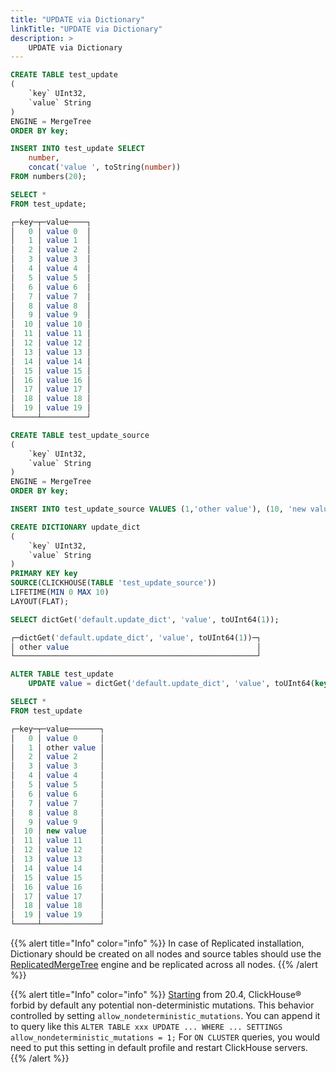 ```yaml
---
title: "UPDATE via Dictionary"
linkTitle: "UPDATE via Dictionary"
description: >
    UPDATE via Dictionary
---
```

```sql
CREATE TABLE test_update
(
    `key` UInt32,
    `value` String
)
ENGINE = MergeTree
ORDER BY key;

INSERT INTO test_update SELECT
    number,
    concat('value ', toString(number))
FROM numbers(20);

SELECT *
FROM test_update;

┌─key─┬─value────┐
│   0 │ value 0  │
│   1 │ value 1  │
│   2 │ value 2  │
│   3 │ value 3  │
│   4 │ value 4  │
│   5 │ value 5  │
│   6 │ value 6  │
│   7 │ value 7  │
│   8 │ value 8  │
│   9 │ value 9  │
│  10 │ value 10 │
│  11 │ value 11 │
│  12 │ value 12 │
│  13 │ value 13 │
│  14 │ value 14 │
│  15 │ value 15 │
│  16 │ value 16 │
│  17 │ value 17 │
│  18 │ value 18 │
│  19 │ value 19 │
└─────┴──────────┘

CREATE TABLE test_update_source
(
    `key` UInt32,
    `value` String
)
ENGINE = MergeTree
ORDER BY key;

INSERT INTO test_update_source VALUES (1,'other value'), (10, 'new value');

CREATE DICTIONARY update_dict
(
    `key` UInt32,
    `value` String
)
PRIMARY KEY key
SOURCE(CLICKHOUSE(TABLE 'test_update_source'))
LIFETIME(MIN 0 MAX 10)
LAYOUT(FLAT);

SELECT dictGet('default.update_dict', 'value', toUInt64(1));

┌─dictGet('default.update_dict', 'value', toUInt64(1))─┐
│ other value                                          │
└──────────────────────────────────────────────────────┘

ALTER TABLE test_update
    UPDATE value = dictGet('default.update_dict', 'value', toUInt64(key)) WHERE dictHas('default.update_dict', toUInt64(key));

SELECT *
FROM test_update

┌─key─┬─value───────┐
│   0 │ value 0     │
│   1 │ other value │
│   2 │ value 2     │
│   3 │ value 3     │
│   4 │ value 4     │
│   5 │ value 5     │
│   6 │ value 6     │
│   7 │ value 7     │
│   8 │ value 8     │
│   9 │ value 9     │
│  10 │ new value   │
│  11 │ value 11    │
│  12 │ value 12    │
│  13 │ value 13    │
│  14 │ value 14    │
│  15 │ value 15    │
│  16 │ value 16    │
│  17 │ value 17    │
│  18 │ value 18    │
│  19 │ value 19    │
└─────┴─────────────┘
```

{{% alert title="Info" color="info" %}}
In case of Replicated installation, Dictionary should be created on all nodes and source tables should use the [ReplicatedMergeTree](../../altinity-kb-setup-and-maintenance/altinity-kb-converting-mergetree-to-replicated/) engine and be replicated across all nodes.
{{% /alert %}}

{{% alert title="Info" color="info" %}}
[Starting](https://github.com/ClickHouse/ClickHouse/pull/10186) from 20.4, ClickHouse® forbid by default any potential non-deterministic mutations.
This behavior controlled by setting `allow_nondeterministic_mutations`. You can append it to query like this `ALTER TABLE xxx UPDATE ... WHERE ... SETTINGS allow_nondeterministic_mutations = 1;`
For `ON CLUSTER` queries, you would need to put this setting in default profile and restart ClickHouse servers.
{{% /alert %}}
